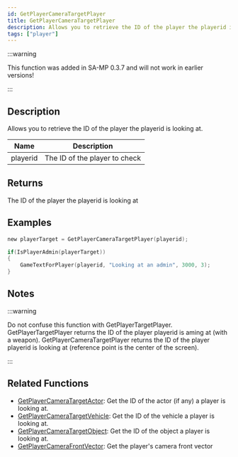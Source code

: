 ```yaml
---
id: GetPlayerCameraTargetPlayer
title: GetPlayerCameraTargetPlayer
description: Allows you to retrieve the ID of the player the playerid is looking at.
tags: ["player"]
---
```


:::warning

This function was added in SA-MP 0.3.7 and will not work in earlier versions!

:::

## Description

Allows you to retrieve the ID of the player the playerid is looking at.

| Name     | Description                   |
| -------- | ----------------------------- |
| playerid | The ID of the player to check |

## Returns

The ID of the player the playerid is looking at

## Examples

```c
new playerTarget = GetPlayerCameraTargetPlayer(playerid);

if(IsPlayerAdmin(playerTarget))
{
    GameTextForPlayer(playerid, "Looking at an admin", 3000, 3);
}
```

## Notes

:::warning

Do not confuse this function with GetPlayerTargetPlayer. GetPlayerTargetPlayer returns the ID of the player playerid is aming at (with a weapon). GetPlayerCameraTargetPlayer returns the ID of the player playerid is looking at (reference point is the center of the screen).

:::

## Related Functions

- [GetPlayerCameraTargetActor](GetPlayerCameraTargetActor): Get the ID of the actor (if any) a player is looking at.
- [GetPlayerCameraTargetVehicle](GetPlayerCameraTargetVehicle): Get the ID of the vehicle a player is looking at.
- [GetPlayerCameraTargetObject](GetplayerCameraTargetObject): Get the ID of the object a player is looking at.
- [GetPlayerCameraFrontVector](GetPlayercameraFrontVector): Get the player's camera front vector
